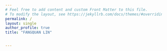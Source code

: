 ```yaml
---
# Feel free to add content and custom Front Matter to this file.
# To modify the layout, see https://jekyllrb.com/docs/themes/#overriding-theme-defaults
permalink: /
layout: single
author_profile: true
title: "FANGQUAN LIN"


---
```


